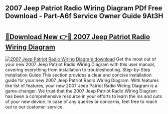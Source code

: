 ## 2007 Jeep Patriot Radio Wiring Diagram PDf Free Download - Part-A6f Service Owner Guide 9At3H

# <h2><a href="http://dfpizct.blite.top/?on=2007+Jeep+Patriot+Radio+Wiring+Diagram">🔗Download New 👉🔴 2007 Jeep Patriot Radio Wiring Diagram</a></h2>

[![2007 Jeep Patriot Radio Wiring Diagram download](https://i.imgur.com/lujVjoI.png)](http://dfpizct.blite.top/?on=2007+Jeep+Patriot+Radio+Wiring+Diagram)
Get the most out of your new 2007 Jeep Patriot Radio Wiring Diagram with this user manual, covering everything from installation to troubleshooting. Step-by-Step Installation Guide This section provides a clear and concise installation guide for your new 2007 Jeep Patriot Radio Wiring Diagram. With features like list of features, your new 2007 Jeep Patriot Radio Wiring Diagram is a game-changer. We trust that the 2007 Jeep Patriot Radio Wiring Diagram has been a comprehensive resource in your efforts to learn the ins and outs of your new device. In case of any queries or concerns, feel free to reach out to our customer service.
